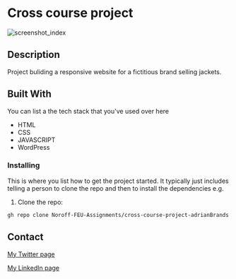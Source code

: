 # Cross course project

![screenshot_index](https://user-images.githubusercontent.com/40333282/171844564-0b969650-4dd9-48a9-894c-a8ee73f016b3.jpg)





## Description

Project buliding a responsive website for a fictitious brand selling jackets.


## Built With

You can list a the tech stack that you've used over here

- HTML
- CSS
- JAVASCRIPT
- WordPress



### Installing

This is where you list how to get the project started. It typically just includes telling a person to clone the repo and then to install the dependencies e.g.

1. Clone the repo:

```bash
gh repo clone Noroff-FEU-Assignments/cross-course-project-adrianBrands
```


## Contact

[My Twitter page](www.twitter.com)

[My LinkedIn page](www.linkedin.com)




